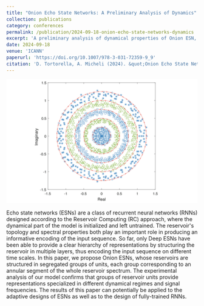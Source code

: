 ```yaml
---
title: "Onion Echo State Networks: A Preliminary Analysis of Dynamics"
collection: publications
category: conferences
permalink: /publication/2024-09-18-onion-echo-state-networks-dynamics
excerpt: 'A preliminary analysis of dynamical properties of Onion ESN, a novel reservoir with groups of units presentig an annular spectrum.'
date: 2024-09-18
venue: 'ICANN'
paperurl: 'https://doi.org/10.1007/978-3-031-72359-9_9'
citation: 'D. Tortorella, A. Micheli (2024). &quot;Onion Echo State Networks: A Preliminary Analysis of Dynamics.&quot; <i>Proceedings of the 33rd International Conference on Artificial Neural Networks (ICANN 2024)</i>, LNCS vol. 15025, pp. 117-128.'
---
```


![Graphical abstract](/images/2024-09-18-onion-echo-state-networks-dynamics.png)

Echo state networks (ESNs) are a class of recurrent neural networks (RNNs) designed according to the Reservoir Computing (RC) approach, where the dynamical part of the model is initialized and left untrained. The reservoir's topology and spectral properties both play an important role in producing an informative encoding of the input sequence. So far, only Deep ESNs have been able to provide a clear hierarchy of representations by structuring the reservoir in multiple layers, thus encoding the input sequence on different time scales. In this paper, we propose Onion ESNs, whose reservoirs are structured in segregated groups of units, each group corresponding to an annular segment of the whole reservoir spectrum. The experimental analysis of our model confirms that groups of reservoir units provide representations specialized in different dynamical regimes and signal frequencies. The results of this paper can potentially be applied to the adaptive designs of ESNs as well as to the design of fully-trained RNNs.